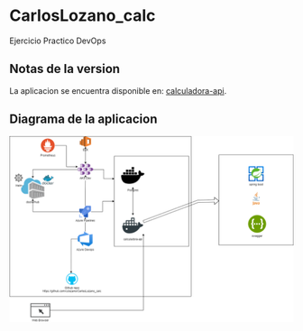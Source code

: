 # CarlosLozano_calc
Ejercicio Practico DevOps

## Notas de la version

La aplicacion se encuentra disponible en: [calculadora-api](https://calculadora.52.250.57.129.nip.io/swagger-ui.html#/).


## Diagrama de la aplicacion

![plot](./diagrama.png)
